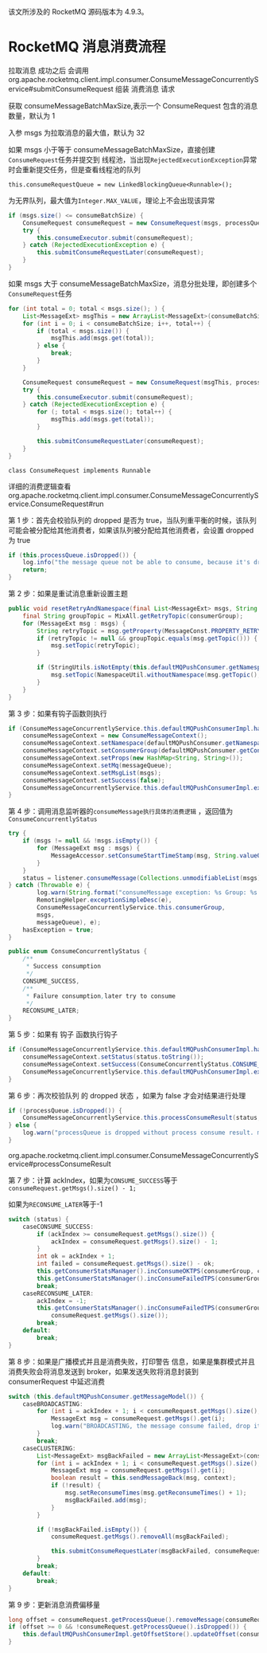 该文所涉及的 RocketMQ 源码版本为 4.9.3。

# RocketMQ 消息消费流程

拉取消息 成功之后 会调用 org.apache.rocketmq.client.impl.consumer.ConsumeMessageConcurrentlyService#submitConsumeRequest 组装 消费消息 请求

获取 consumeMessageBatchMaxSize,表示一个 ConsumeRequest 包含的消息 数量，默认为 1

入参 msgs 为拉取消息的最大值，默认为 32

如果 msgs 小于等于 consumeMessageBatchMaxSize，直接创建`ConsumeRequest`任务并提交到 线程池，当出现`RejectedExecutionException`异常时会重新提交任务，但是查看线程池的队列

`this.consumeRequestQueue = new LinkedBlockingQueue<Runnable>();`

为无界队列，最大值为`Integer.MAX_VALUE`，理论上不会出现该异常

```java
if (msgs.size() <= consumeBatchSize) {
    ConsumeRequest consumeRequest = new ConsumeRequest(msgs, processQueue, messageQueue);
    try {
        this.consumeExecutor.submit(consumeRequest);
    } catch (RejectedExecutionException e) {
        this.submitConsumeRequestLater(consumeRequest);
    }
}
```

如果 msgs 大于 consumeMessageBatchMaxSize，消息分批处理，即创建多个`ConsumeRequest`任务

```java
for (int total = 0; total < msgs.size(); ) {
    List<MessageExt> msgThis = new ArrayList<MessageExt>(consumeBatchSize);
    for (int i = 0; i < consumeBatchSize; i++, total++) {
        if (total < msgs.size()) {
            msgThis.add(msgs.get(total));
        } else {
            break;
        }
    }

    ConsumeRequest consumeRequest = new ConsumeRequest(msgThis, processQueue, messageQueue);
    try {
        this.consumeExecutor.submit(consumeRequest);
    } catch (RejectedExecutionException e) {
        for (; total < msgs.size(); total++) {
            msgThis.add(msgs.get(total));
        }

        this.submitConsumeRequestLater(consumeRequest);
    }
}
```

`class ConsumeRequest implements Runnable`

详细的消费逻辑查看 org.apache.rocketmq.client.impl.consumer.ConsumeMessageConcurrentlyService.ConsumeRequest#run

第 1 步：首先会校验队列的 dropped 是否为 true，当队列重平衡的时候，该队列可能会被分配给其他消费者，如果该队列被分配给其他消费者，会设置 dropped 为 true

```java
if (this.processQueue.isDropped()) {
    log.info("the message queue not be able to consume, because it's dropped. group={} {}", ConsumeMessageConcurrentlyService.this.consumerGroup, this.messageQueue);
    return;
}
```

第 2 步：如果是重试消息重新设置主题

```java
public void resetRetryAndNamespace(final List<MessageExt> msgs, String consumerGroup) {
    final String groupTopic = MixAll.getRetryTopic(consumerGroup);
    for (MessageExt msg : msgs) {
        String retryTopic = msg.getProperty(MessageConst.PROPERTY_RETRY_TOPIC);
        if (retryTopic != null && groupTopic.equals(msg.getTopic())) {
            msg.setTopic(retryTopic);
        }

        if (StringUtils.isNotEmpty(this.defaultMQPushConsumer.getNamespace())) {
            msg.setTopic(NamespaceUtil.withoutNamespace(msg.getTopic(), this.defaultMQPushConsumer.getNamespace()));
        }
    }
}
```

第 3 步：如果有钩子函数则执行

```java
if (ConsumeMessageConcurrentlyService.this.defaultMQPushConsumerImpl.hasHook()) {
    consumeMessageContext = new ConsumeMessageContext();
    consumeMessageContext.setNamespace(defaultMQPushConsumer.getNamespace());
    consumeMessageContext.setConsumerGroup(defaultMQPushConsumer.getConsumerGroup());
    consumeMessageContext.setProps(new HashMap<String, String>());
    consumeMessageContext.setMq(messageQueue);
    consumeMessageContext.setMsgList(msgs);
    consumeMessageContext.setSuccess(false);
    ConsumeMessageConcurrentlyService.this.defaultMQPushConsumerImpl.executeHookBefore(consumeMessageContext);
}
```

第 4 步：调用消息监听器的`consumeMessage执行具体的消费逻辑` ，返回值为`ConsumeConcurrentlyStatus`

```java
try {
    if (msgs != null && !msgs.isEmpty()) {
        for (MessageExt msg : msgs) {
            MessageAccessor.setConsumeStartTimeStamp(msg, String.valueOf(System.currentTimeMillis()));
        }
    }
    status = listener.consumeMessage(Collections.unmodifiableList(msgs), context);
} catch (Throwable e) {
        log.warn(String.format("consumeMessage exception: %s Group: %s Msgs: %s MQ: %s",
        RemotingHelper.exceptionSimpleDesc(e),
        ConsumeMessageConcurrentlyService.this.consumerGroup,
        msgs,
        messageQueue), e);
    hasException = true;
}
```

```java
public enum ConsumeConcurrentlyStatus {
    /**
     * Success consumption
     */
    CONSUME_SUCCESS,
    /**
     * Failure consumption,later try to consume
     */
    RECONSUME_LATER;
}

```

第 5 步：如果有 钩子 函数执行钩子

```java
if (ConsumeMessageConcurrentlyService.this.defaultMQPushConsumerImpl.hasHook()) {
    consumeMessageContext.setStatus(status.toString());
    consumeMessageContext.setSuccess(ConsumeConcurrentlyStatus.CONSUME_SUCCESS== status);
    ConsumeMessageConcurrentlyService.this.defaultMQPushConsumerImpl.executeHookAfter(consumeMessageContext);
}
```

第 6 步：再次校验队列 的 dropped 状态 ，如果为 false 才会对结果进行处理

```java
if (!processQueue.isDropped()) {
    ConsumeMessageConcurrentlyService.this.processConsumeResult(status, context, this);
} else {
    log.warn("processQueue is dropped without process consume result. messageQueue={}, msgs={}", messageQueue, msgs);
}
```

org.apache.rocketmq.client.impl.consumer.ConsumeMessageConcurrentlyService#processConsumeResult

第 7 步：计算 ackIndex，如果为`CONSUME_SUCCESS`等于`consumeRequest.getMsgs().size() - 1;`

如果为`RECONSUME_LATER`等于-1

```java
switch (status) {
    caseCONSUME_SUCCESS:
        if (ackIndex >= consumeRequest.getMsgs().size()) {
            ackIndex = consumeRequest.getMsgs().size() - 1;
        }
        int ok = ackIndex + 1;
        int failed = consumeRequest.getMsgs().size() - ok;
        this.getConsumerStatsManager().incConsumeOKTPS(consumerGroup, consumeRequest.getMessageQueue().getTopic(), ok);
        this.getConsumerStatsManager().incConsumeFailedTPS(consumerGroup, consumeRequest.getMessageQueue().getTopic(), failed);
        break;
    caseRECONSUME_LATER:
        ackIndex = -1;
        this.getConsumerStatsManager().incConsumeFailedTPS(consumerGroup, consumeRequest.getMessageQueue().getTopic(),
            consumeRequest.getMsgs().size());
        break;
    default:
        break;
}
```

第 8 步：如果是广播模式并且是消费失败，打印警告 信息，如果是集群模式并且消费失败会将消息发送到 broker，如果发送失败将消息封装到 consumerRequest 中延迟消费

```java
switch (this.defaultMQPushConsumer.getMessageModel()) {
    caseBROADCASTING:
        for (int i = ackIndex + 1; i < consumeRequest.getMsgs().size(); i++) {
            MessageExt msg = consumeRequest.getMsgs().get(i);
            log.warn("BROADCASTING, the message consume failed, drop it, {}", msg.toString());
        }
        break;
    caseCLUSTERING:
        List<MessageExt> msgBackFailed = new ArrayList<MessageExt>(consumeRequest.getMsgs().size());
        for (int i = ackIndex + 1; i < consumeRequest.getMsgs().size(); i++) {
            MessageExt msg = consumeRequest.getMsgs().get(i);
            boolean result = this.sendMessageBack(msg, context);
            if (!result) {
                msg.setReconsumeTimes(msg.getReconsumeTimes() + 1);
                msgBackFailed.add(msg);
            }
        }

        if (!msgBackFailed.isEmpty()) {
            consumeRequest.getMsgs().removeAll(msgBackFailed);

            this.submitConsumeRequestLater(msgBackFailed, consumeRequest.getProcessQueue(), consumeRequest.getMessageQueue());
        }
        break;
    default:
        break;
}
```

第 9 步：更新消息消费偏移量

```java
long offset = consumeRequest.getProcessQueue().removeMessage(consumeRequest.getMsgs());
if (offset >= 0 && !consumeRequest.getProcessQueue().isDropped()) {
    this.defaultMQPushConsumerImpl.getOffsetStore().updateOffset(consumeRequest.getMessageQueue(), offset, true);
}
```
